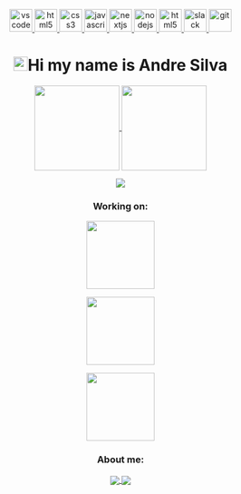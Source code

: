 

  <p align="center">
   <a href="https://code.visualstudio.com/">
      <img src="https://cdn.jsdelivr.net/gh/devicons/devicon/icons/vscode/vscode-original.svg" alt="vscode" width="40" height="40"/>
   </a>
   <a href="https://developer.mozilla.org/pt-BR/docs/Web/HTML">
      <img src="https://cdn.jsdelivr.net/gh/devicons/devicon/icons/html5/html5-plain.svg" alt="html5" width="40" height="40"/>
   </a>
   <a href="https://developer.mozilla.org/pt-BR/docs/Web/CSS">
      <img src="https://cdn.jsdelivr.net/gh/devicons/devicon/icons/css3/css3-plain.svg" alt="css3" width="40" height="40"/>
   </a>
   <a href="https://developer.mozilla.org/en-US/docs/Web/JavaScript">
      <img src="https://cdn.jsdelivr.net/gh/devicons/devicon/icons/javascript/javascript-original.svg" alt="javascript" width="40" height="40"/>
   </a>
   <a href="https://nextjs.org/">
      <img src="https://cdn.jsdelivr.net/gh/devicons/devicon/icons/nextjs/nextjs-line.svg" alt="nextjs" width="40" height="40"/>
   </a>
   <a href="https://nodejs.org">
      <img src="https://cdn.jsdelivr.net/gh/devicons/devicon/icons/nodejs/nodejs-original.svg" alt="nodejs" width="40" height="40"/>
   </a>
   <a href="https://www.electronjs.org/">
      <img src="https://cdn.jsdelivr.net/gh/devicons/devicon/icons/electron/electron-original.svg" alt="html5" width="40" height="40"/>
   </a>
   <a href="https://www.slack.com">
      <img src="https://cdn.jsdelivr.net/gh/devicons/devicon/icons/slack/slack-original.svg" alt="slack" width="40" height="40"/>
   </a>
   <a href="https://git-scm.com/">
      <img src="https://cdn.jsdelivr.net/gh/devicons/devicon/icons/git/git-original.svg" alt="git" width="40" height="40"/>
   </a>
</p>

<h4 align="center">


<h1 align="center"><img src="https://media.giphy.com/media/hvRJCLFzcasrR4ia7z/giphy.gif" width="25px">Hi my name is Andre Silva</h1></img>

<p align="center">
  <a href="https://github.com/drethesilvaa">
    <img
      align="center"
      height="150em"
      src="https://github-readme-stats.vercel.app/api?username=drethesilvaa&show_icons=true&include_all_commits=true&count_private=true&theme=tokyonight"
    />
  </a>
  <a href="https://github.com/drethesilvaa">
    <img
      align="center"
      height="150em"
      src="https://github-readme-stats.vercel.app/api/top-langs/?username=drethesilvaa&show_icons=true&include_all_commits=true&count_private=true&layout=compact&theme=tokyonight"
    />
  </a>
</p>


<p align="center">
  <a href="https://github.com/drethesilvaa">
    <img
      align="center"
      src="https://github-profile-trophy.vercel.app/?username=drethesilvaa&theme=onedark&no-frame=true&row=1&&margin-w=20&no-bg=true"
    />
  </a>
</a>
</p>

<h3 align="center">Working on:</h3>

<p align="center">
  <a href="https://github.com/drethesilvaa/MyPortfolio">
    <img
      align="center"
      height="120em"
      src="https://github-readme-stats.vercel.app/api/pin/?username=drethesilvaa&repo=MyPortfolio&theme=tokyonight">
    </img>
  </a>
</p>
<p align="center">
  <a href="https://github.com/drethesilvaa/mancala">
    <img
      align="center"
      height="120em"
      src="https://github-readme-stats.vercel.app/api/pin/?username=drethesilvaa&repo=mancala&theme=tokyonight">
    </img>
  </a>
</p>
<p align="center">
  <a href="https://github.com/drethesilvaa/Monthly-and-Anual-Income-Managment">
    <img
      align="center"
      height="120em"
      src="https://github-readme-stats.vercel.app/api/pin/?username=drethesilvaa&repo=Monthly-and-Anual-Income-Managment&theme=tokyonight">
    </img>
  </a>
</p>

<h3 align="center">About me:</h3>

<p align="center">
  <a href="https://www.linkedin.com/in/andréssilva/">
    <img
         align="center"
         src="https://img.shields.io/badge/LinkedIn-1C1C1C?style=for-the-badge&logo=linkedin&logoColor=00FFFF"
  </a>
  <a href="https://www.youtube.com/channel/UCwgCqvj9bkl8WqdSR2-CjKw">
    <img
      align="center"
      src="https://img.shields.io/badge/YouTube-1C1C1C?style=for-the-badge&logo=youtube&logoColor=00FFFF"
    />
  </a>
</p>
